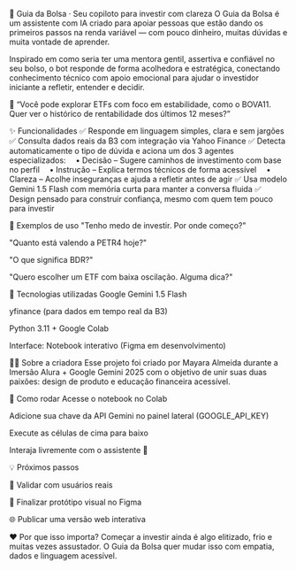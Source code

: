 🧠 Guia da Bolsa · Seu copiloto para investir com clareza
O Guia da Bolsa é um assistente com IA criado para apoiar pessoas que estão dando os primeiros passos na renda variável — com pouco dinheiro, muitas dúvidas e muita vontade de aprender.

Inspirado em como seria ter uma mentora gentil, assertiva e confiável no seu bolso, o bot responde de forma acolhedora e estratégica, conectando conhecimento técnico com apoio emocional para ajudar o investidor iniciante a refletir, entender e decidir.

💬 “Você pode explorar ETFs com foco em estabilidade, como o BOVA11. Quer ver o histórico de rentabilidade dos últimos 12 meses?”

✨ Funcionalidades
✅ Responde em linguagem simples, clara e sem jargões
✅ Consulta dados reais da B3 com integração via Yahoo Finance
✅ Detecta automaticamente o tipo de dúvida e aciona um dos 3 agentes especializados:
 • Decisão – Sugere caminhos de investimento com base no perfil
 • Instrução – Explica termos técnicos de forma acessível
 • Clareza – Acolhe inseguranças e ajuda a refletir antes de agir
✅ Usa modelo Gemini 1.5 Flash com memória curta para manter a conversa fluida
✅ Design pensado para construir confiança, mesmo com quem tem pouco para investir

📌 Exemplos de uso
"Tenho medo de investir. Por onde começo?"

"Quanto está valendo a PETR4 hoje?"

"O que significa BDR?"

"Quero escolher um ETF com baixa oscilação. Alguma dica?"

🧩 Tecnologias utilizadas
Google Gemini 1.5 Flash

yfinance (para dados em tempo real da B3)

Python 3.11 + Google Colab

Interface: Notebook interativo (Figma em desenvolvimento)

👩‍💻 Sobre a criadora
Esse projeto foi criado por Mayara Almeida durante a Imersão Alura + Google Gemini 2025 com o objetivo de unir suas duas paixões: design de produto e educação financeira acessível.

🚀 Como rodar
Acesse o notebook no Colab

Adicione sua chave da API Gemini no painel lateral (GOOGLE_API_KEY)

Execute as células de cima para baixo

Interaja livremente com o assistente 🧠

💡 Próximos passos

🧪 Validar com usuários reais

🎨 Finalizar protótipo visual no Figma

🌐 Publicar uma versão web interativa

❤️ Por que isso importa?
Começar a investir ainda é algo elitizado, frio e muitas vezes assustador. O Guia da Bolsa quer mudar isso com empatia, dados e linguagem acessível.


